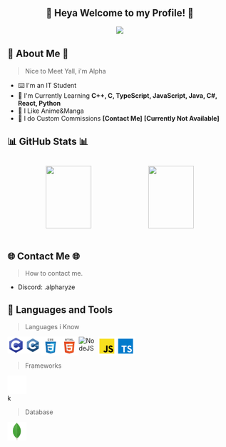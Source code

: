 <!-- Welcome section. -->
<div align="center">
  <h2> 🌸 Heya Welcome to my Profile! 🌸</h2>
  <a href="https://github.com/alpharyz3">
    <img src="https://readme-typing-svg.herokuapp.com?color=%23AF0FF7&size=25&center=true&vCenter=true&lines=Anime+Addicted;Certified+Dumbass;Profesional+BotMancer"/>
  </a>
  <br />
</div>

<!-- About section. -->
<h2> 🌌 About Me 🌌 </h2>

> Nice to Meet Yall, i'm Alpha

- ⌨️ I'm an IT Student
- 🌱 I'm Currently Learning **C++, C, TypeScript, JavaScript, Java, C#, React, Python**
- 💜 I Like Anime&Manga
- 🎲 I do Custom Commissions **[Contact Me]** **[Currently Not Available]**

<!-- Stats section. -->
<h2>📊 GitHub Stats 📊</h2>

  <br />  
  <div align="center">
    <img height="140px" width="45%" src="https://github-readme-stats-onb2k7j71-alpharyz3.vercel.app/api?username=AlphaRyz3&hide_border=true&hide_title=true&count_private=true&include_all_commits=true&show_icons=true&theme=tokyonight" />
    <img height="140px" width="45%" src="https://github-readme-stats-onb2k7j71-alpharyz3.vercel.app/api/top-langs/?username=AlphaRyz3&layout=compact&langs_count=8&count_private=true&theme=tokyonight"/>
  </div>
  
  <br />

<h2>🌐 Contact Me 🌐</h2>

> How to contact me.

- Discord: .alpharyze

<h2>🔨 Languages and Tools</h2>

> Languages i Know

<div style='display: flex'>
  <img src="./assets/icons/c/c.png" width="38" height="38" alt="C" />
  <img src="./assets/icons/c++/c++.png" width="38" height="38" alt="C" />
  <img src="./assets/icons/css/css.svg" width="42" alt="CSS" />
  <img src="./assets/icons/html/html.svg" width="42" alt="HTML" />
  <img src="./assets/icons/node/node" width="42" alt="NodeJS" />
  <img src="./assets/icons/javascript/javascript.svg" width="42" alt="JavaScript" />
  <img src="./assets/icons/typescript/typescript.svg" width="42" alt="TypeScript" />
</div>

> Frameworks
<div style='display: flex'>
  <img src="./assets/icons/nextjs/nextjs.svg" width="42" alt="Nextjs" />
</div>  k
  
> Database

<div style='display: flex'>
  <img src="./assets/icons/mongodb/mongodb.svg" width="42" alt="MongoDB" /> &nbsp;
</div>
  
